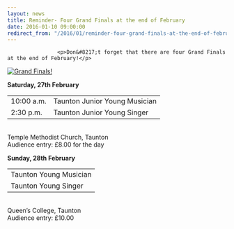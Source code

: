 ```yaml
---
layout: news
title: Reminder- Four Grand Finals at the end of February
date: 2016-01-10 09:00:00
redirect_from: "/2016/01/reminder-four-grand-finals-at-the-end-of-february/"
---
```

<section>

                    
                    <p>Don&#8217;t forget that there are four Grand Finals at the end of February!</p>
<p><a href="{{ "/wp-content/uploads/2016/01/TYS_TYM_Grand_Finals.pdf" | prepend: site.github.url }}" rel=""><img src="{{ "/wp-content/uploads/2016/01/TYS_TYM_Grand_Finals_resized.png" | prepend: site.github.url }}" alt="Grand Finals!" class="size-full wp-image-1673" /></a></p>
<p><strong>Saturday, 27th February</strong><br />
<div class="table-responsive"><table  style="width:100%; "  class="easy-table easy-table-default " border="0">
<tbody>
<tr><td >10:00 a.m.</td>
<td >Taunton Junior Young Musician</td>
</tr>

<tr><td >2:30 p.m.</td>
<td >Taunton Junior Young Singer</td>
</tr>
</tbody></table></div><br />
Temple Methodist Church, Taunton<br />
Audience entry: £8.00 for the day</p>
<p><strong>Sunday, 28th February</strong><br />
<div class="table-responsive"><table  style="width:100%; "  class="easy-table easy-table-default " border="0">
<tbody>
<tr><td >Taunton Young Musician</td>
</tr>

<tr><td >Taunton Young Singer</td>
</tr>
</tbody></table></div><br />
Queen&#8217;s College, Taunton<br />
Audience entry: £10.00</p>

                
</section>
